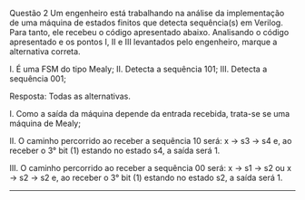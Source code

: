 Questão 2
Um engenheiro está trabalhando na análise da implementação de uma máquina de estados finitos que detecta sequência(s) em Verilog. Para tanto, ele recebeu o código apresentado abaixo. Analisando o código apresentado e os pontos I, II e III levantados pelo engenheiro, marque a alternativa correta.
 
I. É uma FSM do tipo Mealy;
II. Detecta a sequência 101;
III. Detecta a sequência 001;

Resposta: Todas as alternativas.

I. Como a saída da máquina depende da entrada recebida, trata-se se uma máquina de Mealy;

II. O caminho percorrido ao receber a sequência 10 será:
x -> s3 -> s4
e, ao receber o 3° bit (1) estando no estado s4, a saída será 1.

III. O caminho percorrido ao receber a sequência 00 será:
x -> s1 -> s2 ou
x -> s2 -> s2
e, ao receber o 3° bit (1) estando no estado s2, a saída será 1.

---------------------------------------------------------------------------------------------------

